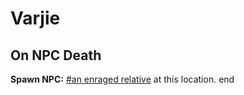 # Varjie


## On NPC Death

**Spawn NPC:**  [\#an enraged relative](/npc/111025) at this location.
end